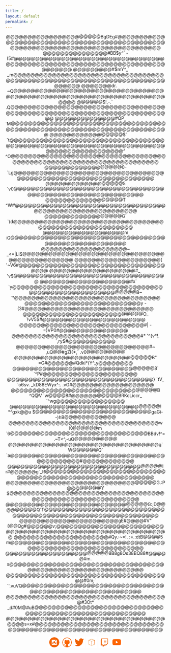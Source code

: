 ```yaml
---
title: /
layout: default
permalink: /
---
```


<p style="text-align:center">
@@@@@@@@@@@@@@@@@@@@@@BgDEg#@@@@@@@@@@@@@@@@@@@@@@@@@@@@@@@@@@@@@@@@@@@@@@@@@@@@@@@@@@@@@@@@@@@@@@@@@@@@@@@@@@@
@@@@@@@@@@@@@@@#BB$y^`      -(5#@@@@@@@@@@@@@@@@@@@@@@@@@@@@@@@@@@@@@@@@@@@@@@@@@@@@@@@@@@@@@@@@@@@@@@@@@@@@@@@
@@@@@@@@@#$mY^_`               _m@@@@@@@@@@@@@@@@@@@@@@@@@@@@@@@@@@@@@@@@@@@@@@@@@@@@@@@@@@@@@@@@@@@@@@@@@@@@@@
@@@@@@@dr.                       ~Q@@@@@@@@@@@@@@@@@@@@@@@@@@@@@@@@@@@@@@@@@@@@@@@@@@@@@@@@@@@@@@@@@@@@@@@@@@@@
@@@@@@$!,-.`                      .Q@@@@@@@@@@@@@@@@@@@@@@@@@@@@@@@@@@@@@@@@@@@@@@@@@@@@@@@@@@@@@@@@@@@@@@@@@@@
@@@@@@@@@@@@@@#QP_                 `M@@@@@@@@@@@@@@@@@@@@@@@@@@@@@@@@@@@@@@@@@@@@@@@@@@@@@@@@@@@@@@@@@@@@@@@@@@
@@@@@@@@@@@@@@@@@$`                 `t@@@@@@@@@@@@@@@@@@@@@@@@@@@@@@@@@@@@@@@@@@@@@@@@@@@@@@@@@@@@@@@@@@@@@@@@@
@@@@@@@@@@@@@@@@@@^                    ^O@@@@@@@@@@@@@@@@@@@@@@@@@@@@@@@@@@@@@@@@@@@@@@@@@@@@@@@@@@@@@@@@@@@@@@
@@@@@@@@@@@@@@@@@@0-                     `Lg@@@@@@@@@@@@@@@@@@@@@@@@@@@@@@@@@@@@@@@@@@@@@@@@@@@@@@@@@@@@@@@@@@@
@@@@@@@@@@@@@@@@@@5                           `v0@@@@@@@@@@@@@@@@@@@@@@@@@@@@@@@@@@@@@@@@@@@@@@@@@@@@@@@@@@@@@@
@@@@@@@@@@@@@@@@@@T                              ^W#@@@@@@@@@@@@@@@@@@@@@@@@@@@@@@@@@@@@@@@@@@@@@@@@@@@@@@@@@@@
@@@@@@@@@@@@@@@@@@G`                               `(d@@@@@@@@@@@@@@@@@@@@@@@@@@@@@@@@@@@@@@@@@@@@@@@@@@@@@@@@@
@@@@@@@@@@@@@@@@@@@m                                  :G@@@@@@@@@@@@@@@@@@@@@@@@@@@@@@@@@@@@@@@@@@@@@@@@@@@@@@@
@@@@@@@@@@@@@@@@@@@@~                                   _<*|LI$@@@@@@@@@@@@@@@@@@@@@@@@@@@@@@@@@@@@@@@@@@@@@@@@
@@@@@@@@@@@@@@@@@@@@{                                               '~V6#@@@@@@@@@@@@@@@@@@@@@@@@@@@@@@@@@@@@@@
@@@@@@@@@@@@@@@@@@@@#_                                                  'v$@@@@@@@@@@@@@@@@@@@@@@@@@@@@@@@@@@@@
@@@@@@@@@@@@@@@@@@@@@#x`                                                  `y@@@@@@@@@@@@@@@@@@@@@@@@@@@@@@@@@@@
@@@@@@@@@@@@@@@@@@@@@@@@@B~                                                `*@@@@@@@@@@@@@@@@@@@@@@@@@@@@@@@@@@
@@@@@@@@@@@@@@@@@@@@@@@@@@@y                                                 -(3#@@@@@@@@@@@@@@@@@@@@@@@@@@@@@@
@@@@@@@@@@@@@@@@@@@@@@@@@@@@O_                                                  `!vV5$#@@@@@@@@@@@@@@@@@@@@@@@@
@@@@@@@@@@@@@@@@@@@@@@@@@@@@@#|                                                         -=)VP0#@@@@@@@@@@@@@@@@
@@@@@@@@@@@@@@@@@@@@@@@@@@@@@@#*                                              '^{v*!.         `,ry$#@@@@@@@@@@@
@@@@@@@@@@@@@@@@@@@@@@@@@@@@@@@#~                                               ,uQ@@#gZI{*,`      .v0@@@@@@@@@
@@@@@@@@@@@@@@@@@@@@@@@@@@@@@@@@B"                                                 =G#@@@@@@#Qdki*(Y^_y@@@@@@@@
@@@@@@@@@@@@@@@@@@@@@@@@@@@@@@@@@8`                                                  `^P#@@@@@@@@@@@@@@@@@@@@@@
@@@@@@@@@@@@@@@@@@@@@@@@@@@@@@@@@@}         `tV_   `o6sv. _kD88EWyx^:.                  .vG#@@@@@@@@@@@@@@@@@@@
@@@@@@@@@@@@@@@@@@@@@@@@@@@@@@@@@@B         ^Q@V   `w@@@@8#@@@@@@@@@@@BRKcLiccr_           `^wg@@@@@@@@@@@@@@@@
@@@@@@@@@@@@@@@@@@@@@@@@@@@@@@@@@@@!    *^gxk@@u    $@@@@@@@@@@@@@@@@@@@@@@@@@@@gaGi-          -)hB@@@@@@@@@@@@
@@@@@@@@@@@@@@@@@@@@@@@@@@@@@@@@@@@w    K@@@@@@m   `6@@@@@@@@@@@@@@@@@@@@@@@@@@@@@@@@BBdv!^=.~T<^,-uQ@@@@@@@@@@
@@@@@@@@@@@@@@@@@@@@@@@@@@@@@@@@@@@g`   W@@@@@@Q` `a@@@@@@@@@@@@@@@@@@@@@@@@@@@@@@@@@@@@@@@@@@@@@@#@@@@@@@@@@@@
@@@@@@@@@@@@@@@@@@@@@@@@@@@@@@@@@@@@!  r#@@@@@@g`_R@@@@@@@@@@@@@@@@@@@@@@@@@@@@@@@@@@@@@@@@@@@@@@@@@@@@@@@@@@@@
@@@@@@@@@@@@@@@@@@@@@@@@@@@@@@@@@@@G.:P@@@@@@@@Y $@@@@@@@@@@@@@@@@@@@@@@@@@@@@@@@@@@@@@@@@@@@@@@@@@@@@@@@@@@@@@
@@@@@@@@@@@@@@@@@@@@@@@@@@@@@@@@@G:;D@@@@@@@@@Q`T@@@@@@@@@@@@@@@@@@@@@@@@@@@@@@@@@@@@@@@@@@@@@@@@@@@@@@@@@@@@@@
@@@@@@@@@@@@@@@@@@@@@@@gE#@@@@#V" {@@Qg#@@@@@@v;@@@@@@@@@@@@@@@@@@@@@@@@@@@@@@@@@@@@@@@@@@@@@@@@@@@@@@@@@@@@@@@
@@@@@@@@@@@@@@@@@@@@@@#Qy.:~=!.   :=.:dtB@@@@5 m@@@@@@@@@@@@@@@@@@@@@@@@@@@@@@@@@@@@@@@@@@@@@@@@@@@@@@@@@@@@@@@
@@@@@@@@@@@@@@@@@@@@@@@@8B8g8Os38BQ88#@@@@@#m. s@@@@@@@@@@@@@@@@@@@@@@@@@@@@@@@@@@@@@@@@@@@@@@@@@@@@@@@@@@@@@@@
@@@@@@@@@@@@@@@@@@@@@@@@@@@@@@@@@@@@@@@#0m;` `'.vuVQ@@@@@@@@@@@@@@@@@@@@@@@@@@@@@@@@@@@@@@@@@@@@@@@@@@@@@@@@@@@
@@@@@@@@@@@@@@@@@@@@@@@@@@@@@@@@@@@@@@#3Ot* _d#0M@#uB@@@@@@@@@@@@@@@@@@@@@@@@@@@@@@@@@@@@@@@@@@@@@@@@@@@@@@@@@@
@@@@@@@@@@@@@@@@@@@@@@@@@@@@@@@@@@@@@@@@@s=x#@@@@@@@@@@@@@@@@@@@@@@@@@@@@@@@@@@@@@@@@@@@@@@@@@@@@@@@@@@@@@@@@@@
</p>
<p style="text-align:center">
<a style="display:inline" target="new" href="https://www.instagram.com/iamscarecrow17/"><img src="./img/Social_Icons/insta.png"  width="7%" height=auto alt="insta"></a>   <a style="display:inline" target="new" href="https://github.com/0x5c4r3"><img style="display:inline" src="./img/Social_Icons/github.png"  width="7%" height=auto alt="github"></a>   <a style="display:inline" target="new" href="https://twitter.com/iamscarecrow1"><img style="display:inline" src="./img/Social_Icons/twitter.png"  width="7%" height=auto alt="twitter"></a>   <a style="display:inline" target="new" href="https://www.hackthebox.eu/home/users/profile/144238"><img style="display:inline" src="./img/Social_Icons/htb.png"  width="7%" height=auto alt="htb"></a>   <a style="display:inline" target="new" href="https://www.twitch.tv/iamscarecrow17"><img style="display:inline" src="./img/Social_Icons/twitch.png" width="7%" height=auto alt="twitch"></a>   <a style="display:inline" target="new" href="https://www.youtube.com/channel/UCcYc_cJZDhYXPm2hpM7ZqwA"><img style="display:inline" src="./img/Social_Icons/youtube.png"  width="7%" height=auto alt="youtube"></a>
</p>






